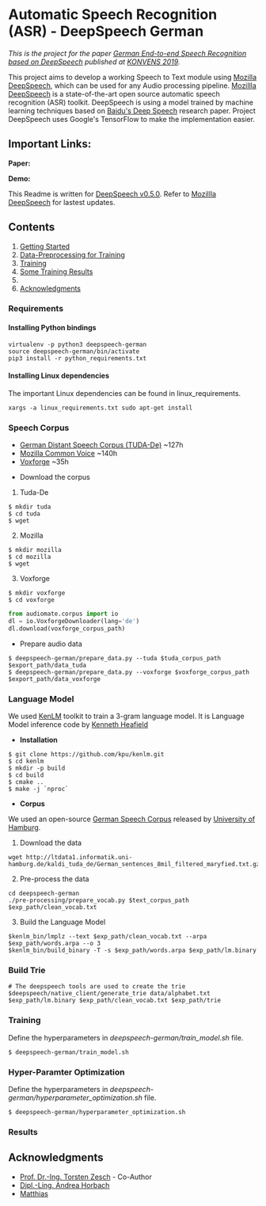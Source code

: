 # Automatic Speech Recognition (ASR) - DeepSpeech German

_This is the project for the paper [German End-to-end Speech Recognition based on DeepSpeech]() published at [KONVENS 2019](https://2019.konvens.org/)._

This project aims to develop a working Speech to Text module using [Mozilla DeepSpeech](https://github.com/mozilla/DeepSpeech), which can be used for any Audio processing pipeline. [Mozillla DeepSpeech](https://github.com/mozilla/DeepSpeech) is a state-of-the-art open source automatic speech recognition (ASR) toolkit. DeepSpeech is using a model trained by machine learning techniques based on [Baidu's Deep Speech](https://gigaom2.files.wordpress.com/2014/12/deep_speech3_12_17.pdf) research paper. Project DeepSpeech uses Google's TensorFlow to make the implementation easier.

## Important Links:

**Paper:** 

**Demo:** 

This Readme is written for [DeepSpeech v0.5.0](https://github.com/mozilla/DeepSpeech/releases/tag/v0.5.0). Refer to [Mozillla DeepSpeech](https://github.com/mozilla/DeepSpeech) for lastest updates.

## Contents

1. [Getting Started](#getting-started)
2. [Data-Preprocessing for Training](#data-preprocessing-for-training)
3. [Training](#training)
4. [Some Training Results](#some-training-results)
5. [](#)
6. [Acknowledgments](#acknowledgments)

### Requirements

#### Installing Python bindings

```
virtualenv -p python3 deepspeech-german
source deepspeech-german/bin/activate
pip3 install -r python_requirements.txt
```

#### Installing Linux dependencies

The important Linux dependencies can be found in linux_requirements.

```
xargs -a linux_requirements.txt sudo apt-get install
```

### Speech Corpus

* [German Distant Speech Corpus (TUDA-De)](https://www.inf.uni-hamburg.de/en/inst/ab/lt/resources/data/acoustic-models.html) ~127h
* [Mozilla Common Voice](https://voice.mozilla.org/) ~140h
* [Voxforge](http://www.voxforge.org/home/forums/other-languages/german/open-speech-data-corpus-for-german) ~35h


- Download the corpus

1. Tuda-De
```
$ mkdir tuda
$ cd tuda
$ wget 
```

2. Mozilla
```
$ mkdir mozilla
$ cd mozilla
$ wget
```
 
3. Voxforge
```
$ mkdir voxforge
$ cd voxforge
```

```python
from audiomate.corpus import io
dl = io.VoxforgeDownloader(lang='de')
dl.download(voxforge_corpus_path)
```

- Prepare audio data

```
$ deepspeech-german/prepare_data.py --tuda $tuda_corpus_path $export_path/data_tuda
$ deepspeech-german/prepare_data.py --voxforge $voxforge_corpus_path $export_path/data_voxforge
```

### Language Model

We used [KenLM](https://github.com/kpu/kenlm.git) toolkit to train a 3-gram language model. It is Language Model inference code by [Kenneth Heafield](https://kheafield.com/)

- **Installation**

```
$ git clone https://github.com/kpu/kenlm.git
$ cd kenlm
$ mkdir -p build
$ cd build
$ cmake ..
$ make -j `nproc`
```

- **Corpus**

We used an open-source [German Speech Corpus](http://ltdata1.informatik.uni-hamburg.de/kaldi_tuda_de/German_sentences_8mil_filtered_maryfied.txt.gz) released by [University of Hamburg](https://www.inf.uni-hamburg.de/en/inst/ab/lt/resources/data/acoustic-models.html).

1. Download the data

```
wget http://ltdata1.informatik.uni-hamburg.de/kaldi_tuda_de/German_sentences_8mil_filtered_maryfied.txt.gz
```

2. Pre-process the data

```
cd deepspeech-german
./pre-processing/prepare_vocab.py $text_corpus_path $exp_path/clean_vocab.txt
```

3. Build the Language Model
```
$kenlm_bin/lmplz --text $exp_path/clean_vocab.txt --arpa $exp_path/words.arpa --o 3
$kenlm_bin/build_binary -T -s $exp_path/words.arpa $exp_path/lm.binary
```

### Build Trie

```
# The deepspeech tools are used to create the trie
$deepspeech/native_client/generate_trie data/alphabet.txt $exp_path/lm.binary $exp_path/clean_vocab.txt $exp_path/trie
```

### Training

Define the hyperparameters in _deepspeech-german/train_model.sh_ file.

```
$ deepspeech-german/train_model.sh
```

### Hyper-Paramter Optimization

Define the hyperparameters in _deepspeech-german/hyperparameter_optimization.sh_ file.

```
$ deepspeech-german/hyperparameter_optimization.sh
```

### Results

## Acknowledgments
* [Prof. Dr.-Ing. Torsten Zesch](https://www.ltl.uni-due.de/team/torsten-zesch) - Co-Author
* [Dipl.-Ling. Andrea Horbach](https://www.ltl.uni-due.de/team/andrea-horbach)
* [Matthias](https://github.com/ynop/audiomate)
